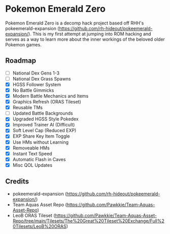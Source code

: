 # Pokemon Emerald Zero

Pokemon Emerald Zero is a decomp hack project based off RHH's pokeemerald-expansion (https://github.com/rh-hideout/pokeemerald-expansion/). This is my first attempt at jumping into ROM hacking and serves as a way to learn more about the inner workings of the beloved older Pokemon games.

## Roadmap
- [ ] National Dex Gens 1-3
- [ ] National Dex Grass Spawns
- [X] HGSS Follower System
- [X] No Battle Gimmicks
- [X] Modern Battle Mechanics and Items
- [X] Graphics Refresh (ORAS Tileset)
- [X] Reusable TMs
- [ ] Updated Battle Backgrounds
- [X] Upgraded HGSS Style Pokedex
- [X] Improved Trainer AI (Difficult)
- [X] Soft Level Cap (Reduced EXP)
- [X] EXP Share Key Item Toggle
- [X] Use HMs without Learning
- [X] Removeable HMs
- [X] Instant Text Speed
- [X] Automatic Flash in Caves
- [X] Misc QOL Updates

## Credits
- pokeemerald-expansion (https://github.com/rh-hideout/pokeemerald-expansion/)
- Team Aquas Asset Repo (https://github.com/Pawkkie/Team-Aquas-Asset-Repo)
- LeoB ORAS Tileset (https://github.com/Pawkkie/Team-Aquas-Asset-Repo/tree/main/Tilesets/The%20Great%20Tileset%20Exchange/Full%20Tilesets/LeoB%20ORAS)